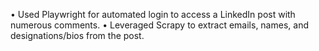•	Used Playwright for automated login to access a LinkedIn post with numerous comments.
•	Leveraged Scrapy to extract emails, names, and designations/bios from the post.

